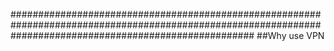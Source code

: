 ############################################################################################################################################################
##Why use VPN



